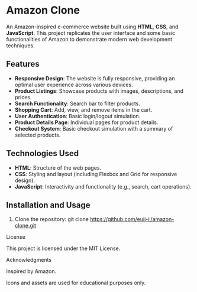 # Amazon Clone

An Amazon-inspired e-commerce website built using **HTML**, **CSS**, and **JavaScript**. This project replicates the user interface and some basic functionalities of Amazon to demonstrate modern web development techniques.

## Features

- **Responsive Design**: The website is fully responsive, providing an optimal user experience across various devices.
- **Product Listings**: Showcase products with images, descriptions, and prices.
- **Search Functionality**: Search bar to filter products.
- **Shopping Cart**: Add, view, and remove items in the cart.
- **User Authentication**: Basic login/logout simulation.
- **Product Details Page**: Individual pages for product details.
- **Checkout System**: Basic checkout simulation with a summary of selected products.

## Technologies Used

- **HTML**: Structure of the web pages.
- **CSS**: Styling and layout (including Flexbox and Grid for responsive design).
- **JavaScript**: Interactivity and functionality (e.g., search, cart operations).


## Installation and Usage

1. Clone the repository:
   git clone https://github.com/euii-ii/amazon-clone.git


License

This project is licensed under the MIT License.

Acknowledgments

Inspired by Amazon.

Icons and assets are used for educational purposes only.
